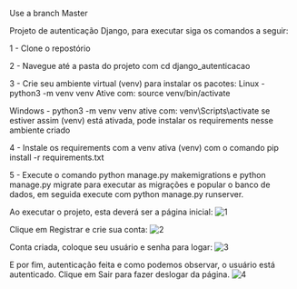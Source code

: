 Use a branch Master

Projeto de autenticação Django, para executar siga os comandos a seguir:

1 - Clone o repostório

2 - Navegue até a pasta do projeto com cd django_autenticacao

3 - Crie seu ambiente virtual (venv) para instalar os pacotes:
Linux - python3 -m venv venv
Ative com: source venv/bin/activate

Windows - python3 -m venv venv
ative com: venv\Scripts\activate
se estiver assim (venv) está ativada, pode instalar os requirements nesse ambiente criado

4 - Instale os requirements com a venv ativa (venv) com o comando pip install -r requirements.txt

5 - Execute o comando python manage.py makemigrations e python manage.py migrate para executar as migrações
e popular o banco de dados, em seguida execute com python manage.py runserver.

Ao executar o projeto, esta deverá ser a página inicial:
![1](https://github.com/user-attachments/assets/78d8f570-731c-497a-9e38-b4b82dfa0beb)

Clique em Registrar e crie sua conta:
![2](https://github.com/user-attachments/assets/a06d11f2-5315-4458-a041-14000dcc5344)

Conta criada, coloque seu usuário e senha para logar:
![3](https://github.com/user-attachments/assets/c4c9ac3d-f8a4-434e-b629-db469de3d202)

E por fim, autenticação feita e como podemos observar, o usuário está autenticado.
Clique em Sair para fazer deslogar da página.
![4](https://github.com/user-attachments/assets/5b390406-150f-48f8-8dfc-4de1af998b60)
